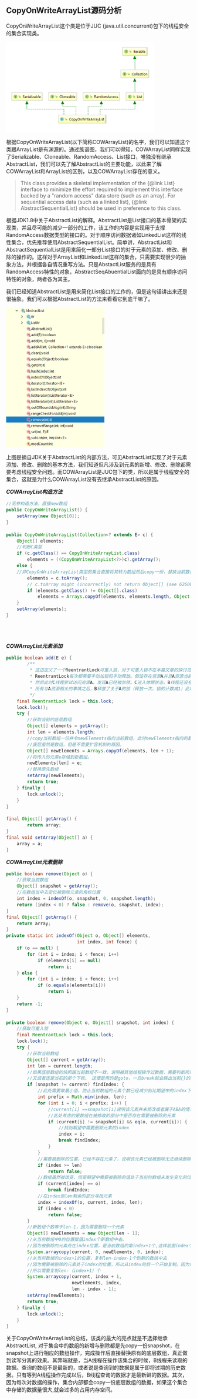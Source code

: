 ## CopyOnWriteArrayList源码分析

CopyOnWriteArrayList这个类是位于JUC (java.util.concurrent)包下的线程安全的集合实现类。



<img src="./CopyOnWriteArrayList.png" alt="CopyOnWriteArrayList" style="zoom:75%;" />

根据CopyOnWriteArrayList(以下简称COWArrayList)的名字，我们可以知道这个类跟ArrayList是有渊源的。通过族谱图，我们可以得知，COWArrayList同样实现了Serializable、Cloneable、RandomAccess、List接口，唯独没有继承AbstractList，我们可以先了解AbstractList的主要功能，以此来了解COWArrayList和ArrayList的区别，以及COWArrayList存在的意义。

> This class provides a skeletal implementation of the {@link List}
> interface to minimize the effort required to implement this interface
> backed by a "random access" data store (such as an array).  For sequential
> access data (such as a linked list), {@link AbstractSequentialList} should
>  be used in preference to this class.

根据JDK1.8中关于AbstractList的解释。AbstractList是List接口的基本骨架的实现类，并且尽可能的减少一部分的工作，该工作的内容是实现用于支撑RandomAccess数据类型的接口的。对于顺序访问数据诸如LinkedList这样的线性集合，优先推荐使用AbstractSequentialList。简单讲，AbstractList和AbstractSequentialList是用来简化一部分List接口的对于元素的添加、修改、删除的操作的。这样对于ArrayList和LinkedList这样的集合，只需要实现很少的抽象方法，并根据各自情况重写方法。只是AbstactList服务的是具有RandomAccess特性的对象，AbstractSeqAbuentialList面向的是具有顺序访问特性的对象，两者各为其主。

我们已经知道AbstractList是用来简化List接口的工作的，但是这句话讲出来还是很抽象。我们可以根据AbstractList的方法来看看它到底干嘛了。

<img src="./AbstractList.png" alt="AbstractList" style="zoom:75%;" />



上图是摘自JDK关于AbstractList的内部方法，可见AbstractList实现了对于元素添加、修改、删除的基本方法，我们知道但凡涉及到元素的新增、修改、删除都需要考虑线程安全问题。而COWArrayList是JUC包下的类，所以是属于线程安全的集合，这就是为什么COWArrayList没有去继承AbstractList的原因。

***COWArrayList构造方法***

```java
//无参构造方法，直接new数组
public CopyOnWriteArrayList() {
    setArray(new Object[0]);
}

public CopyOnWriteArrayList(Collection<? extends E> c) {
    Object[] elements;
    //判断C类型
    if (c.getClass() == CopyOnWriteArrayList.class)
        elements = ((CopyOnWriteArrayList<?>)c).getArray();
    else {
    //非CopyOnWriteArrayList类型的集合直接将其转为数组然后copy一份，替换当前数组。
        elements = c.toArray();
        // c.toArray might (incorrectly) not return Object[] (see 6260652)
        if (elements.getClass() != Object[].class)
            elements = Arrays.copyOf(elements, elements.length, Object[].class);
    }
    setArray(elements);
}





```

***COWArrayList元素添加***

```java
public boolean add(E e) {
    	/**
         * 这边定义了一个ReentrantLock可重入锁，对于可重入锁不在本篇文章的探讨范围之内。所以这边只做一个简单介绍。
         * ReentrantLock每次都需要手动加锁和手动释放。假设存在资源A并且A资源当前没有上锁，当B线程尝试访问A，并成功加锁，并且将加锁的计数定为1。
         * 然后此时C线程尝试访问资源A，发现A已经被加锁。C进入休眠状态。B线程还没有解锁，此时B又尝试访问A资源，此时锁的计数加1(当前为2)。等到B线程处理完
         * 所有与A资源相关的事情之后，B释放了关于A的锁（释放一次，锁的计数减1）此时锁的计数为0。C线程此时开始活跃起来了，访问了A资源并成功加锁，此时锁的计数为1
         */
    final ReentrantLock lock = this.lock;
    lock.lock();
    try {
        //获取当前的底层数组
        Object[] elements = getArray();
        int len = elements.length;
        //copy当前数组一份并令newElements指向当前数组，此时newElements指向的数组的长度为len+1。这就是为什么COWArrayList
        //底层虽然是数组，但是不需要扩容机制的原因。
        Object[] newElements = Arrays.copyOf(elements, len + 1);
        //将传入的元素e存储到新数组。
        newElements[len] = e;
        //替换原先数组
        setArray(newElements);
        return true;
    } finally {
        lock.unlock();
    }
}

final Object[] getArray() {
        return array;
}
final void setArray(Object[] a) {
    array = a;
}
```

***COWArrayList元素删除***

```java
public boolean remove(Object o) {
    //获取当前数组
    Object[] snapshot = getArray();
    //在数组当中去定位被删除元素的角标位置
    int index = indexOf(o, snapshot, 0, snapshot.length);
    return (index < 0) ? false : remove(o, snapshot, index);
}
final Object[] getArray() {
    return array;
}
private static int indexOf(Object o, Object[] elements,
                           int index, int fence) {
    if (o == null) {
        for (int i = index; i < fence; i++)
            if (elements[i] == null)
                return i;
    } else {
        for (int i = index; i < fence; i++)
            if (o.equals(elements[i]))
                return i;
    }
    return -1;
}

private boolean remove(Object o, Object[] snapshot, int index) {
    //获取可重入锁
    final ReentrantLock lock = this.lock;
    lock.lock();
    try {
        //获取当前数组
        Object[] current = getArray();
        int len = current.length;
        //如果底层数组的快照跟当前数组不一致，说明被其他线程操作过数据，需要判断所需要删除的元素是否还在当前数组当中，
        //又或者还是当初的那个下标。 这便是用的是goto，一旦break就会跳出当前{}的区域并继续执行后面的语句
        if (snapshot != current) findIndex: {
            //此处需要取最小值，防止当前数组的元素个数已经减少到比期望中的index下标还少的情况。
            int prefix = Math.min(index, len);
            for (int i = 0; i < prefix; i++) {
                //current[i] ==snapshot[i]说明该元素并未修改或者属于ABA的情况。
                //此处考虑的是数组在被修改的部分中是否存在需要被删除的元素
                if (current[i] != snapshot[i] && eq(o, current[i])) {
                    //找到期望中需要删除元素的index
                    index = i;
                    break findIndex;
                }
            }
            //需要被删除的位置，已经不存在元素了，说明该元素已经被删除无法继续删除
            if (index >= len)
                return false;
            //数组虽然被改变，但是期望中需要被删除的值处于当前的数组未发生变化的位置。
            if (current[index] == o)
                break findIndex;
            //在index到len剩余的部分寻找元素
            index = indexOf(o, current, index, len);
            if (index < 0)
                return false;
        }
        //新数组个数等于len-1，因为需要删除一个元素
        Object[] newElements = new Object[len - 1];
        //从当前数组中0的位置赋值index个新数组中去。
        //因为被删除的元素处在index位置，是当前数组的第index+1个,这样前面index个元素都复制完成了。
        System.arraycopy(current, 0, newElements, 0, index);
        //从当前数组的index+1的位置，复制len-index-1个到新的数组中去
        //因为需要被删除的元素处于index的位置，所以从index的后一个开始复制。因为需要被删除的元素是第index+1个，
        //所以需要复制len-（index+1）个
        System.arraycopy(current, index + 1,
                         newElements, index,
                         len - index - 1);
        setArray(newElements);
        return true;
    } finally {
        lock.unlock();
    }
}
```

关于CopyOnWriteArrayList的总结，该类的最大的亮点就是不选择继承AbstractList, 对于集合中的数组的新增与删除都是先copy一份snapshot，在snapshot上进行相应的数组操作，完成操作后直接替换原有的底层数组，真正做到读写分离的效果。其弊端就是，当A线程在操作该集合的时候，B线程来读取的数据。查询的数组不是最新的，或者说是查询到的数据是属于即将过期的历史数据。只有等到A线程操作完成以后，B线程查询的数据才是最新鲜的数据。其次，因为每次对数据的操作，集合内部都会copy一份底层数组的数据，如果这个集合中存储的数据量很大,就会过多的占用内存空间。

